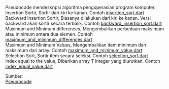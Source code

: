 Pseudocode mendeskripsi algoritma pengoperasian program komputer.\
Insertion Sortir, 
Sortir dari kiri ke kanan. Contoh [insertion_sort.dart](https://github.com/Fourthten/praxis-academy/blob/master/novice/01-02/kasus/insertion_sort.dart)\
Backward Insertion Sortir, 
Biasanya dilakukan dari kiri ke kanan. Versi backward akan sortir secara terbalik. 
Contoh [backward_insertion_sort.dart](https://github.com/Fourthten/praxis-academy/blob/master/novice/01-02/kasus/backward_insertion_sort.dart)\
Maximum and Minimum differences, 
Mengembalikan perbedaan maksimum atau minimum antara dua elemen. 
Contoh [maximum_and_minimum_differences.dart](https://github.com/Fourthten/praxis-academy/blob/master/novice/01-02/kasus/maximum_and_minimum_differences.dart)\
Maximum and Minimum Values, 
Mengembalikan item minimum dan maksimum dari array. 
Contoh [maximum_and_minimum_value.dart](https://github.com/Fourthten/praxis-academy/blob/master/novice/01-02/kasus/maximum_and_minimum_value.dart)\
Selection Sort, 
Sortir item secara seleksi. Contoh [selection_sort.dart](https://github.com/Fourthten/praxis-academy/blob/master/novice/01-02/kasus/selection_sort.dart)\
Index equal to the value, 
Diberikan array T integer yang diurutkan. 
Contoh [index_equal_value.dart](https://github.com/Fourthten/praxis-academy/blob/master/novice/01-02/kasus/index_equal_value.dart)

Sumber:\
[Pseudocode](https://devinpractice.com/2017/10/22/algorithms-basic-exercises-part-1/)